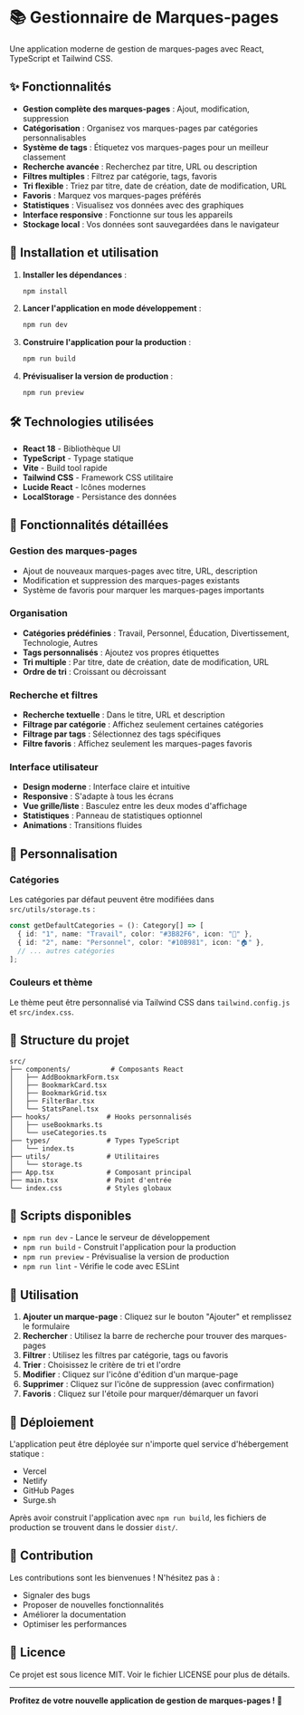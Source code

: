 # 📚 Gestionnaire de Marques-pages

Une application moderne de gestion de marques-pages avec React, TypeScript et Tailwind CSS.

## ✨ Fonctionnalités

- **Gestion complète des marques-pages** : Ajout, modification, suppression
- **Catégorisation** : Organisez vos marques-pages par catégories personnalisables
- **Système de tags** : Étiquetez vos marques-pages pour un meilleur classement
- **Recherche avancée** : Recherchez par titre, URL ou description
- **Filtres multiples** : Filtrez par catégorie, tags, favoris
- **Tri flexible** : Triez par titre, date de création, date de modification, URL
- **Favoris** : Marquez vos marques-pages préférés
- **Statistiques** : Visualisez vos données avec des graphiques
- **Interface responsive** : Fonctionne sur tous les appareils
- **Stockage local** : Vos données sont sauvegardées dans le navigateur

## 🚀 Installation et utilisation

1. **Installer les dépendances** :

   ```bash
   npm install
   ```

2. **Lancer l'application en mode développement** :

   ```bash
   npm run dev
   ```

3. **Construire l'application pour la production** :

   ```bash
   npm run build
   ```

4. **Prévisualiser la version de production** :
   ```bash
   npm run preview
   ```

## 🛠️ Technologies utilisées

- **React 18** - Bibliothèque UI
- **TypeScript** - Typage statique
- **Vite** - Build tool rapide
- **Tailwind CSS** - Framework CSS utilitaire
- **Lucide React** - Icônes modernes
- **LocalStorage** - Persistance des données

## 📱 Fonctionnalités détaillées

### Gestion des marques-pages

- Ajout de nouveaux marques-pages avec titre, URL, description
- Modification et suppression des marques-pages existants
- Système de favoris pour marquer les marques-pages importants

### Organisation

- **Catégories prédéfinies** : Travail, Personnel, Éducation, Divertissement, Technologie, Autres
- **Tags personnalisés** : Ajoutez vos propres étiquettes
- **Tri multiple** : Par titre, date de création, date de modification, URL
- **Ordre de tri** : Croissant ou décroissant

### Recherche et filtres

- **Recherche textuelle** : Dans le titre, URL et description
- **Filtrage par catégorie** : Affichez seulement certaines catégories
- **Filtrage par tags** : Sélectionnez des tags spécifiques
- **Filtre favoris** : Affichez seulement les marques-pages favoris

### Interface utilisateur

- **Design moderne** : Interface claire et intuitive
- **Responsive** : S'adapte à tous les écrans
- **Vue grille/liste** : Basculez entre les deux modes d'affichage
- **Statistiques** : Panneau de statistiques optionnel
- **Animations** : Transitions fluides

## 🎨 Personnalisation

### Catégories

Les catégories par défaut peuvent être modifiées dans `src/utils/storage.ts` :

```typescript
const getDefaultCategories = (): Category[] => [
  { id: "1", name: "Travail", color: "#3B82F6", icon: "💼" },
  { id: "2", name: "Personnel", color: "#10B981", icon: "🏠" },
  // ... autres catégories
];
```

### Couleurs et thème

Le thème peut être personnalisé via Tailwind CSS dans `tailwind.config.js` et `src/index.css`.

## 📁 Structure du projet

```
src/
├── components/          # Composants React
│   ├── AddBookmarkForm.tsx
│   ├── BookmarkCard.tsx
│   ├── BookmarkGrid.tsx
│   ├── FilterBar.tsx
│   └── StatsPanel.tsx
├── hooks/              # Hooks personnalisés
│   ├── useBookmarks.ts
│   └── useCategories.ts
├── types/              # Types TypeScript
│   └── index.ts
├── utils/              # Utilitaires
│   └── storage.ts
├── App.tsx             # Composant principal
├── main.tsx            # Point d'entrée
└── index.css           # Styles globaux
```

## 🔧 Scripts disponibles

- `npm run dev` - Lance le serveur de développement
- `npm run build` - Construit l'application pour la production
- `npm run preview` - Prévisualise la version de production
- `npm run lint` - Vérifie le code avec ESLint

## 📝 Utilisation

1. **Ajouter un marque-page** : Cliquez sur le bouton "Ajouter" et remplissez le formulaire
2. **Rechercher** : Utilisez la barre de recherche pour trouver des marques-pages
3. **Filtrer** : Utilisez les filtres par catégorie, tags ou favoris
4. **Trier** : Choisissez le critère de tri et l'ordre
5. **Modifier** : Cliquez sur l'icône d'édition d'un marque-page
6. **Supprimer** : Cliquez sur l'icône de suppression (avec confirmation)
7. **Favoris** : Cliquez sur l'étoile pour marquer/démarquer un favori

## 🚀 Déploiement

L'application peut être déployée sur n'importe quel service d'hébergement statique :

- Vercel
- Netlify
- GitHub Pages
- Surge.sh

Après avoir construit l'application avec `npm run build`, les fichiers de production se trouvent dans le dossier `dist/`.

## 🤝 Contribution

Les contributions sont les bienvenues ! N'hésitez pas à :

- Signaler des bugs
- Proposer de nouvelles fonctionnalités
- Améliorer la documentation
- Optimiser les performances

## 📄 Licence

Ce projet est sous licence MIT. Voir le fichier LICENSE pour plus de détails.

---

**Profitez de votre nouvelle application de gestion de marques-pages ! 🎉**
